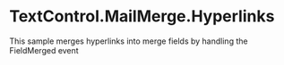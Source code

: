 # TextControl.MailMerge.Hyperlinks
This sample merges hyperlinks into merge fields by handling the FieldMerged event

